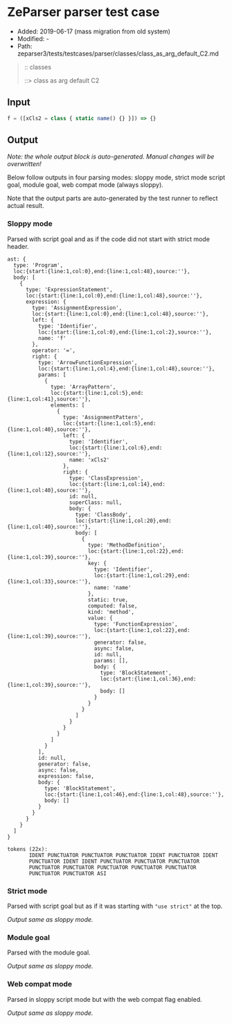 # ZeParser parser test case

- Added: 2019-06-17 (mass migration from old system)
- Modified: -
- Path: zeparser3/tests/testcases/parser/classes/class_as_arg_default_C2.md

> :: classes
>
> ::> class as arg default C2

## Input

`````js
f = ([xCls2 = class { static name() {} }]) => {}
`````

## Output

_Note: the whole output block is auto-generated. Manual changes will be overwritten!_

Below follow outputs in four parsing modes: sloppy mode, strict mode script goal, module goal, web compat mode (always sloppy).

Note that the output parts are auto-generated by the test runner to reflect actual result.

### Sloppy mode

Parsed with script goal and as if the code did not start with strict mode header.

`````
ast: {
  type: 'Program',
  loc:{start:{line:1,col:0},end:{line:1,col:48},source:''},
  body: [
    {
      type: 'ExpressionStatement',
      loc:{start:{line:1,col:0},end:{line:1,col:48},source:''},
      expression: {
        type: 'AssignmentExpression',
        loc:{start:{line:1,col:0},end:{line:1,col:48},source:''},
        left: {
          type: 'Identifier',
          loc:{start:{line:1,col:0},end:{line:1,col:2},source:''},
          name: 'f'
        },
        operator: '=',
        right: {
          type: 'ArrowFunctionExpression',
          loc:{start:{line:1,col:4},end:{line:1,col:48},source:''},
          params: [
            {
              type: 'ArrayPattern',
              loc:{start:{line:1,col:5},end:{line:1,col:41},source:''},
              elements: [
                {
                  type: 'AssignmentPattern',
                  loc:{start:{line:1,col:5},end:{line:1,col:40},source:''},
                  left: {
                    type: 'Identifier',
                    loc:{start:{line:1,col:6},end:{line:1,col:12},source:''},
                    name: 'xCls2'
                  },
                  right: {
                    type: 'ClassExpression',
                    loc:{start:{line:1,col:14},end:{line:1,col:40},source:''},
                    id: null,
                    superClass: null,
                    body: {
                      type: 'ClassBody',
                      loc:{start:{line:1,col:20},end:{line:1,col:40},source:''},
                      body: [
                        {
                          type: 'MethodDefinition',
                          loc:{start:{line:1,col:22},end:{line:1,col:39},source:''},
                          key: {
                            type: 'Identifier',
                            loc:{start:{line:1,col:29},end:{line:1,col:33},source:''},
                            name: 'name'
                          },
                          static: true,
                          computed: false,
                          kind: 'method',
                          value: {
                            type: 'FunctionExpression',
                            loc:{start:{line:1,col:22},end:{line:1,col:39},source:''},
                            generator: false,
                            async: false,
                            id: null,
                            params: [],
                            body: {
                              type: 'BlockStatement',
                              loc:{start:{line:1,col:36},end:{line:1,col:39},source:''},
                              body: []
                            }
                          }
                        }
                      ]
                    }
                  }
                }
              ]
            }
          ],
          id: null,
          generator: false,
          async: false,
          expression: false,
          body: {
            type: 'BlockStatement',
            loc:{start:{line:1,col:46},end:{line:1,col:48},source:''},
            body: []
          }
        }
      }
    }
  ]
}

tokens (22x):
       IDENT PUNCTUATOR PUNCTUATOR PUNCTUATOR IDENT PUNCTUATOR IDENT
       PUNCTUATOR IDENT IDENT PUNCTUATOR PUNCTUATOR PUNCTUATOR
       PUNCTUATOR PUNCTUATOR PUNCTUATOR PUNCTUATOR PUNCTUATOR
       PUNCTUATOR PUNCTUATOR ASI
`````

### Strict mode

Parsed with script goal but as if it was starting with `"use strict"` at the top.

_Output same as sloppy mode._

### Module goal

Parsed with the module goal.

_Output same as sloppy mode._

### Web compat mode

Parsed in sloppy script mode but with the web compat flag enabled.

_Output same as sloppy mode._
